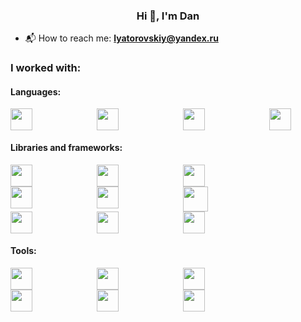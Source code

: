 <h3 align="center">Hi 👋, I'm Dan</h3>
<!-- <h3 align="center">A passionate developer</h3> -->

- 📬 How to reach me: **lyatorovskiy@yandex.ru**

    
### I worked with:
#### Languages:
  <img align="left" style="padding-right:100px;" width="35px" src="https://cdn.jsdelivr.net/gh/devicons/devicon/icons/python/python-original.svg"/>
  <img align="left" style="padding-right:100px;" width="35px" src="https://cdn.jsdelivr.net/gh/devicons/devicon/icons/javascript/javascript-original.svg" />
  <img align="left" style="padding-right:100px;" width="35px"  src="https://cdn.jsdelivr.net/gh/devicons/devicon@latest/icons/typescript/typescript-original.svg" /> 
  <img align="left" width="35px" src="https://cdn.jsdelivr.net/gh/devicons/devicon/icons/cplusplus/cplusplus-original.svg" />
  
   <!--<img align="left" style="padding-right:100px;" width="35px" src="https://cdn.jsdelivr.net/gh/devicons/devicon@latest/icons/rust/rust-original.svg" />
   <img align="left" style="padding-right:100px;" width="35px" src="https://cdn.jsdelivr.net/gh/devicons/devicon@latest/icons/go/go-original-wordmark.svg" /> -->
          
          
          
  <br/>
  <br/>

#### Libraries and frameworks:


  <img align="left" style="padding-right:100px;" width="35px" src="https://cdn.jsdelivr.net/gh/devicons/devicon@latest/icons/pytest/pytest-original-wordmark.svg" />
  <img align="left" style="padding-right:100px;" width="35px" src="https://cdn.jsdelivr.net/gh/devicons/devicon@latest/icons/pandas/pandas-original.svg" />
  <img align="left" style="padding-right:100px;" width="35px" src="https://cdn.jsdelivr.net/gh/devicons/devicon@latest/icons/scikitlearn/scikitlearn-original.svg" />
  <img align="left" style="padding-right:100px;" width="35px" src="https://cdn.jsdelivr.net/gh/devicons/devicon@latest/icons/pytorch/pytorch-original.svg" />
  <img align="left" style="padding-right:100px;" width="35px" src="https://cdn.jsdelivr.net/gh/devicons/devicon@latest/icons/numpy/numpy-original.svg" />
  <img  style="padding-right:100px;" width="40px" src="https://cdn.jsdelivr.net/gh/devicons/devicon@latest/icons/streamlit/streamlit-original.svg" />
  
  <img align="left" style="padding-right:100px;" width="35px" src="https://cdn.jsdelivr.net/gh/devicons/devicon@latest/icons/react/react-original.svg" />
  <img align="left" style="padding-right:100px; margin:top:0px" width="35px" src="https://cdn.jsdelivr.net/gh/devicons/devicon@latest/icons/svelte/svelte-original.svg" />
  <img style="padding-right:100px; margin:top:0px" width="35px"  src="https://cdn.jsdelivr.net/gh/devicons/devicon@latest/icons/jest/jest-plain.svg" />
          
  
  <!--<img src="https://cdn.jsdelivr.net/gh/devicons/devicon@latest/icons/django/django-plain.svg" /> -->
  <!-- <img src="https://cdn.jsdelivr.net/gh/devicons/devicon@latest/icons/pytorch/pytorch-original.svg" />
            <img src="https://cdn.jsdelivr.net/gh/devicons/devicon@latest/icons/fastapi/fastapi-original.svg" />
           --> 
 <!--
            <img src="https://cdn.jsdelivr.net/gh/devicons/devicon@latest/icons/tauri/tauri-original.svg" />
          -->
  
#### Tools:
  <img align="left" style="padding-right:100px;" width="35px" src="https://cdn.jsdelivr.net/gh/devicons/devicon/icons/jupyter/jupyter-original.svg" />
  <img align="left" style="padding-right:100px;" width="35px" src="https://cdn.jsdelivr.net/gh/devicons/devicon/icons/mysql/mysql-original.svg" />
  <img align="left" style="padding-right:100px;" width="35px" src="https://cdn.jsdelivr.net/gh/devicons/devicon/icons/postgresql/postgresql-original.svg" />
  <img align="left" style="padding-right:100px;" width="35px" src="https://cdn.jsdelivr.net/gh/devicons/devicon/icons/linux/linux-original.svg" />
  <img align="left" style="padding-right:100px;" width="35px" src="https://cdn.jsdelivr.net/gh/devicons/devicon/icons/docker/docker-plain.svg" />
  <img align="left" style="padding-right:100px;" width="35px" src="https://cdn.jsdelivr.net/gh/devicons/devicon/icons/figma/figma-original.svg" />
          
